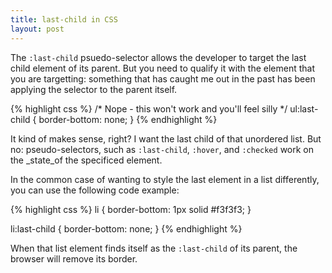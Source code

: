 ```yaml
---
title: last-child in CSS
layout: post
---
```


The `:last-child` psuedo-selector allows the developer to target the last child element of its parent. But you need to qualify it with the element that you are targetting: something that has caught me out in the past has been applying the selector to the parent itself.

{% highlight css %}
/* Nope - this won't work and you'll feel silly */
ul:last-child {
  border-bottom: none;
}
{% endhighlight %}

It kind of makes sense, right? I want the last child of that unordered list. But no: pseudo-selectors, such as `:last-child`, `:hover`, and `:checked` work on the _state_of the specificed element.

In the common case of wanting to style the last element in a list differently, you can use the following code example:

{% highlight css %}
li {
  border-bottom: 1px solid #f3f3f3;
}

li:last-child {
  border-bottom: none;
}
{% endhighlight %}

When that list element finds itself as the `:last-child` of its parent, the browser will remove its border.
